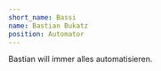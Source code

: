 ```yaml
---
short_name: Bassi
name: Bastian Bukatz
position: Automator
---
```

Bastian will immer alles automatisieren.
